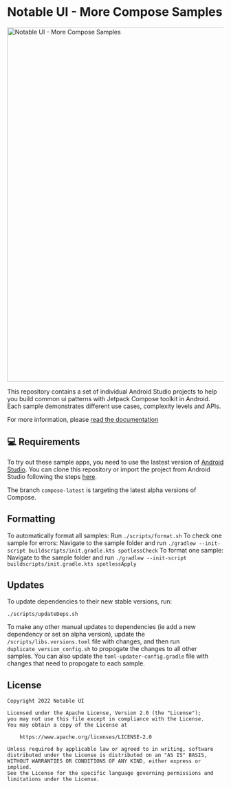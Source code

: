 # Notable UI - More Compose Samples
<img src="readme/samples_montage.gif" alt="Notable UI - More Compose Samples" width="824" />

This repository contains a set of individual Android Studio projects to help you build common ui patterns with Jetpack Compose toolkit in Android. Each sample demonstrates different use cases, complexity levels and APIs.

For more information, please [read the documentation](https://notableui.com)

💻 Requirements
------------
To try out these sample apps, you need to use the lastest version of [Android Studio](https://developer.android.com/studio).
You can clone this repository or import the
project from Android Studio following the steps
[here](https://notableui.com/getstarted.md/#setup).

The branch `compose-latest` is targeting the latest alpha versions of Compose. 

## Formatting

To automatically format all samples: Run `./scripts/format.sh`
To check one sample for errors: Navigate to the sample folder and run `./gradlew --init-script buildscripts/init.gradle.kts spotlessCheck`
To format one sample: Navigate to the sample folder and run `./gradlew --init-script buildscripts/init.gradle.kts spotlessApply`

## Updates

To update dependencies to their new stable versions, run:

```
./scripts/updateDeps.sh
```

To make any other manual updates to dependencies (ie add a new dependency or set an alpha version), update the `/scripts/libs.versions.toml` file with changes, and then run `duplicate_version_config.sh` to propogate the changes to all other samples. You can also update the  `toml-updater-config.gradle` file with changes that need to propogate to each sample. 


## License
```
Copyright 2022 Notable UI

Licensed under the Apache License, Version 2.0 (the "License");
you may not use this file except in compliance with the License.
You may obtain a copy of the License at

    https://www.apache.org/licenses/LICENSE-2.0

Unless required by applicable law or agreed to in writing, software
distributed under the License is distributed on an "AS IS" BASIS,
WITHOUT WARRANTIES OR CONDITIONS OF ANY KIND, either express or implied.
See the License for the specific language governing permissions and
limitations under the License.
```
